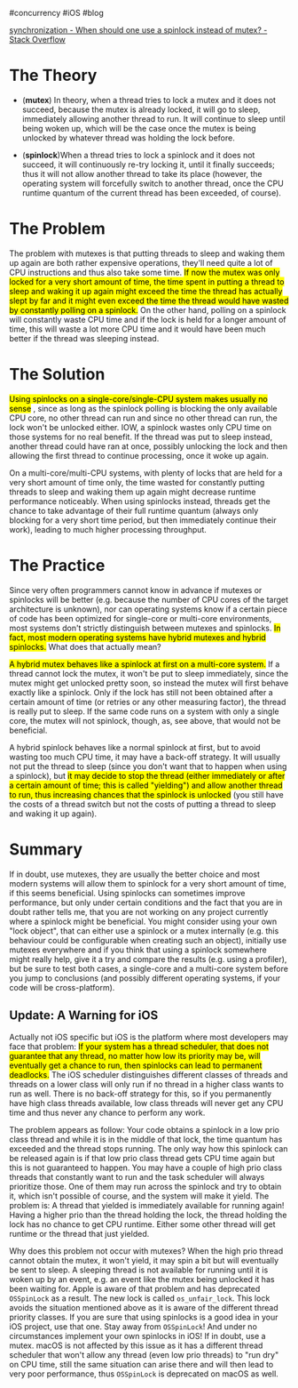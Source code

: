 #concurrency 
#iOS
#blog 

[synchronization - When should one use a spinlock instead of mutex? - Stack Overflow](https://stackoverflow.com/questions/5869825/when-should-one-use-a-spinlock-instead-of-mutex)


# The Theory

- (**mutex**) In theory, when a thread tries to lock a mutex and it does not succeed, because the mutex is already locked, it will go to sleep, immediately allowing another thread to run. It will continue to sleep until being woken up, which will be the case once the mutex is being unlocked by whatever thread was holding the lock before. 

- (**spinlock**)When a thread tries to lock a spinlock and it does not succeed, it will continuously re-try locking it, until it finally succeeds; thus it will not allow another thread to take its place (however, the operating system will forcefully switch to another thread, once the CPU runtime quantum of the current thread has been exceeded, of course).

# The Problem

The problem with mutexes is that putting threads to sleep and waking them up again are both rather expensive operations, they'll need quite a lot of CPU instructions and thus also take some time. <mark class="hltr-yellow">If now the mutex was only locked for a very short amount of time, the time spent in putting a thread to sleep and waking it up again might exceed the time the thread has actually slept by far and it might even exceed the time the thread would have wasted by constantly polling on a spinlock.</mark> On the other hand, polling on a spinlock will constantly waste CPU time and if the lock is held for a longer amount of time, this will waste a lot more CPU time and it would have been much better if the thread was sleeping instead.


# The Solution

<mark class="hltr-yellow">Using spinlocks on a single-core/single-CPU system makes usually no sense</mark> , since as long as the spinlock polling is blocking the only available CPU core, no other thread can run and since no other thread can run, the lock won't be unlocked either. IOW, a spinlock wastes only CPU time on those systems for no real benefit. If the thread was put to sleep instead, another thread could have ran at once, possibly unlocking the lock and then allowing the first thread to continue processing, once it woke up again.

On a multi-core/multi-CPU systems, with plenty of locks that are held for a very short amount of time only, the time wasted for constantly putting threads to sleep and waking them up again might decrease runtime performance noticeably. When using spinlocks instead, threads get the chance to take advantage of their full runtime quantum (always only blocking for a very short time period, but then immediately continue their work), leading to much higher processing throughput.


# The Practice

Since very often programmers cannot know in advance if mutexes or spinlocks will be better (e.g. because the number of CPU cores of the target architecture is unknown), nor can operating systems know if a certain piece of code has been optimized for single-core or multi-core environments, most systems don't strictly distinguish between mutexes and spinlocks. <mark class="hltr-orange">In fact, most modern operating systems have hybrid mutexes and hybrid spinlocks.</mark> What does that actually mean?

<mark class="hltr-orange">A hybrid mutex behaves like a spinlock at first on a multi-core system.</mark> If a thread cannot lock the mutex, it won't be put to sleep immediately, since the mutex might get unlocked pretty soon, so instead the mutex will first behave exactly like a spinlock. Only if the lock has still not been obtained after a certain amount of time (or retries or any other measuring factor), the thread is really put to sleep. If the same code runs on a system with only a single core, the mutex will not spinlock, though, as, see above, that would not be beneficial.

A hybrid spinlock behaves like a normal spinlock at first, but to avoid wasting too much CPU time, it may have a back-off strategy. It will usually not put the thread to sleep (since you don't want that to happen when using a spinlock), but <mark class="hltr-orange">it may decide to stop the thread (either immediately or after a certain amount of time; this is called "yielding") and allow another thread to run, thus increasing chances that the spinlock is unlocked</mark> (you still have the costs of a thread switch but not the costs of putting a thread to sleep and waking it up again).


# Summary

If in doubt, use mutexes, they are usually the better choice and most modern systems will allow them to spinlock for a very short amount of time, if this seems beneficial. Using spinlocks can sometimes improve performance, but only under certain conditions and the fact that you are in doubt rather tells me, that you are not working on any project currently where a spinlock might be beneficial. You might consider using your own "lock object", that can either use a spinlock or a mutex internally (e.g. this behaviour could be configurable when creating such an object), initially use mutexes everywhere and if you think that using a spinlock somewhere might really help, give it a try and compare the results (e.g. using a profiler), but be sure to test both cases, a single-core and a multi-core system before you jump to conclusions (and possibly different operating systems, if your code will be cross-platform).


## Update: A Warning for iOS

Actually not iOS specific but iOS is the platform where most developers may face that problem: <mark class="hltr-green">If your system has a thread scheduler, that does not guarantee that any thread, no matter how low its priority may be, will eventually get a chance to run, then spinlocks can lead to permanent deadlocks.</mark> The iOS scheduler distinguishes different classes of threads and threads on a lower class will only run if no thread in a higher class wants to run as well. There is no back-off strategy for this, so if you permanently have high class threads available, low class threads will never get any CPU time and thus never any chance to perform any work.

The problem appears as follow: Your code obtains a spinlock in a low prio class thread and while it is in the middle of that lock, the time quantum has exceeded and the thread stops running. The only way how this spinlock can be released again is if that low prio class thread gets CPU time again but this is not guaranteed to happen. You may have a couple of high prio class threads that constantly want to run and the task scheduler will always prioritize those. One of them may run across the spinlock and try to obtain it, which isn't possible of course, and the system will make it yield. The problem is: A thread that yielded is immediately available for running again! Having a higher prio than the thread holding the lock, the thread holding the lock has no chance to get CPU runtime. Either some other thread will get runtime or the thread that just yielded.

Why does this problem not occur with mutexes? When the high prio thread cannot obtain the mutex, it won't yield, it may spin a bit but will eventually be sent to sleep. A sleeping thread is not available for running until it is woken up by an event, e.g. an event like the mutex being unlocked it has been waiting for. Apple is aware of that problem and has deprecated `OSSpinLock` as a result. The new lock is called `os_unfair_lock`. This lock avoids the situation mentioned above as it is aware of the different thread priority classes. If you are sure that using spinlocks is a good idea in your iOS project, use that one. Stay away from `OSSpinLock`! And under no circumstances implement your own spinlocks in iOS! If in doubt, use a mutex. macOS is not affected by this issue as it has a different thread scheduler that won't allow any thread (even low prio threads) to "run dry" on CPU time, still the same situation can arise there and will then lead to very poor performance, thus `OSSpinLock` is deprecated on macOS as well.